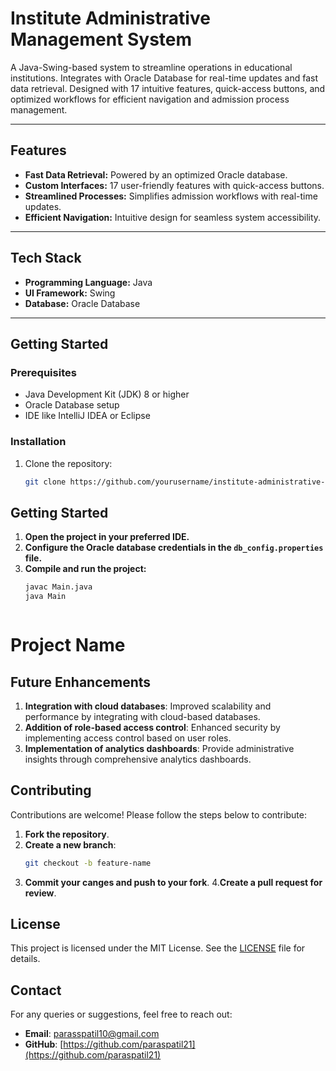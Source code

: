 # **Institute Administrative Management System**

A Java-Swing-based system to streamline operations in educational institutions. Integrates with Oracle Database for real-time updates and fast data retrieval. Designed with 17 intuitive features, quick-access buttons, and optimized workflows for efficient navigation and admission process management.

---

## **Features**

- **Fast Data Retrieval:** Powered by an optimized Oracle database.  
- **Custom Interfaces:** 17 user-friendly features with quick-access buttons.  
- **Streamlined Processes:** Simplifies admission workflows with real-time updates.  
- **Efficient Navigation:** Intuitive design for seamless system accessibility.  

---

## **Tech Stack**

- **Programming Language:** Java  
- **UI Framework:** Swing  
- **Database:** Oracle Database  

---

## **Getting Started**

### **Prerequisites**
- Java Development Kit (JDK) 8 or higher  
- Oracle Database setup  
- IDE like IntelliJ IDEA or Eclipse  

### **Installation**
1. Clone the repository:  
   ```bash
   git clone https://github.com/yourusername/institute-administrative-management-system.git


## **Getting Started**

1. **Open the project in your preferred IDE.**  
2. **Configure the Oracle database credentials in the `db_config.properties` file.**  
3. **Compile and run the project:**  
   ```bash
   javac Main.java
   java Main



# Project Name

## Future Enhancements
1. **Integration with cloud databases**: Improved scalability and performance by integrating with cloud-based databases.
2. **Addition of role-based access control**: Enhanced security by implementing access control based on user roles.
3. **Implementation of analytics dashboards**: Provide administrative insights through comprehensive analytics dashboards.

## Contributing
Contributions are welcome! Please follow the steps below to contribute:

1. **Fork the repository**.
2. **Create a new branch**:
   ```bash
   git checkout -b feature-name


3. **Commit your canges and push to your fork**.
4.**Create a pull request for review**.

## License
This project is licensed under the MIT License. See the [LICENSE](LICENSE) file for details.

## Contact
For any queries or suggestions, feel free to reach out:

- **Email**: [parasspatil10@gmail.com](mailto:parasspatil10@gmail.com)
- **GitHub**: [https://github.com/paraspatil21](https://github.com/paraspatil21)




